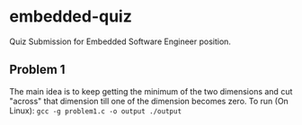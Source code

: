 # embedded-quiz
Quiz Submission for Embedded Software Engineer position.

## Problem 1
The main idea is to keep getting the minimum of the two dimensions and cut "across" that dimension till one of the dimension becomes zero.
To run (On Linux):
`gcc -g problem1.c -o output
./output`



